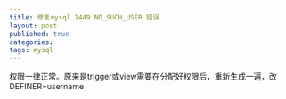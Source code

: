 ```yaml
---
title: 修复mysql 1449 NO_SUCH_USER 错误
layout: post
published: true
categories: 
tags: mysql
---
```


权限一律正常。原来是trigger或view需要在分配好权限后，重新生成一遍，改DEFINER=username
